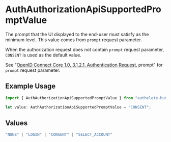 # AuthAuthorizationApiSupportedPromptValue

The prompt that the UI displayed to the end-user must satisfy as the minimum level. This value comes from `prompt` request parameter.

When the authorization request does not contain `prompt` request parameter, `CONSENT` is used as the default value.

See "[OpenID Connect Core 1.0, 3.1.2.1. Authentication Request](https://openid.net/specs/openid-connect-core-1_0.html#AuthRequest), prompt" for `prompt` request parameter.


## Example Usage

```typescript
import { AuthAuthorizationApiSupportedPromptValue } from "authelete-bundled/models/operations";

let value: AuthAuthorizationApiSupportedPromptValue = "CONSENT";
```

## Values

```typescript
"NONE" | "LOGIN" | "CONSENT" | "SELECT_ACCOUNT"
```